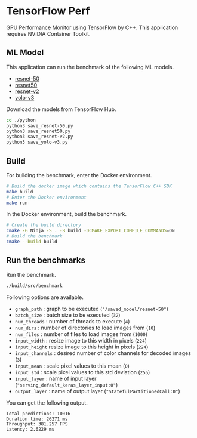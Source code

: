 # TensorFlow Perf

GPU Performance Monitor using TensorFlow by C++.
This application requires NVIDIA Container Toolkit.

## ML Model

This application can run the benchmark of the following ML models.

-   [resnet-50](https://www.kaggle.com/models/tensorflow/resnet-50/frameworks/TensorFlow2/variations/classification/versions/1)
-   [resnet50](https://www.kaggle.com/models/google/resnet50/frameworks/TensorFlow1/variations/remote-sensing-bigearthnet-resnet50/versions/1)
-   [resnet-v2](https://www.kaggle.com/models/google/resnet-v2/frameworks/TensorFlow2/variations/101-classification/versions/2)
-   [yolo-v3](https://github.com/qqwweee/keras-yolo3)

Download the models from TensorFlow Hub.

```bash
cd ./python
python3 save_resnet-50.py
python3 save_resnet50.py
python3 save_resnet-v2.py
python3 save_yolo-v3.py
```

## Build

For building the benchmark, enter the Docker environment.

```bash
# Build the docker image which contains the TensorFlow C++ SDK
make build
# Enter the Docker environment
make run
```

In the Docker environment, build the benchmark.

```bash
# Create the build directory
cmake -G Ninja -S . -B build -DCMAKE_EXPORT_COMPILE_COMMANDS=ON
# Build the benchmark
cmake --build build
```

## Run the benchmarks

Run the benchmark.

```bash
./build/src/benchmark
```

Following options are available.

-   `graph_path` : graph to be executed (`"/saved_model/resnet-50"`)
-   `batch_size` : batch size to be executed (`32`)
-   `num_threads` : number of threads to execute (`4`)
-   `num_dirs` : number of directories to load images from (`10`)
-   `num_files` : number of files to load images from (`1000`)
-   `input_width` : resize image to this width in pixels (`224`)
-   `input_height` resize image to this height in pixels (`224`)
-   `input_channels` : desired number of color channels for decoded images (`3`)
-   `input_mean` : scale pixel values to this mean (`0`)
-   `input_std` : scale pixel values to this std deviation (`255`)
-   `input_layer` : name of input layer (`"serving_default_keras_layer_input:0"`)
-   `output_layer` : name of output layer (`"StatefulPartitionedCall:0"`)

You can get the following output.

```
Total predictions: 10016
Duration time: 26271 ms
Throughput: 381.257 FPS
Latency: 2.6229 ms
```
